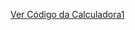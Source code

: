 [Ver Código da Calculadora1](https://github.com/KaikyLagares/KaikyCode/tree/fee2ef6a3f8d01f7b93193fb1cdb7e0f4ff28b80/Calculadora1)
